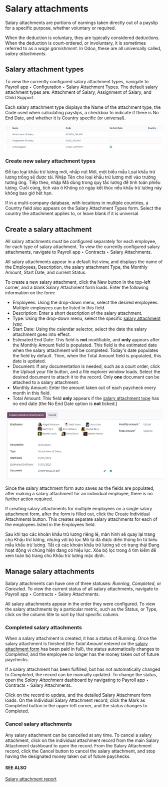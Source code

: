 # Salary attachments

Salary attachments are portions of earnings taken directly out of a payslip for a specific purpose,
whether voluntary or required.

When the deduction is voluntary, they are typically considered *deductions*. When the deduction is
court-ordered, or involuntary, it is sometimes referred to as a *wage garnishment*. In Odoo, these
are all universally called, *salary attachments*.

<a id="payroll-salary-attachment-types"></a>

## Salary attachment types

To view the currently configured salary attachment types, navigate to Payroll app
‣ Configuration ‣ Salary Attachment Types. The default salary attachment types are:
Attachment of Salary, Assignment of Salary, and Child Support.

Each salary attachment type displays the Name of the attachment type, the
Code used when calculating payslips, a checkbox to indicate if there is No
End Date, and whether it is Country specific (or universal).

![The default salary attachment types.](../../../.gitbook/assets/attachment-types.png)

### Create new salary attachment types

Để tạo loại khấu trừ lương mới, nhấp nút Mới, một biểu mẫu Loại khấu trừ lương trống sẽ được tải. Nhập Tên cho loại khấu trừ lương mới vào trường tương ứng. Tiếp theo, nhập Mã dùng trong quy tắc lương để tính toán phiếu lương. Cuối cùng, tích vào ô Không có ngày kết thúc nếu khấu trừ lương này không bao giờ hết hạn.

If in a multi-company database, with locations in multiple countries, a Country field
also appears on the Salary Attachment Types form. Select the country the attachment
applies to, or leave blank if it is universal.

<a id="payroll-salary-attachment-create"></a>

## Create a salary attachment

All salary attachments must be configured separately for each employee, for each type of salary
attachment. To view the currently configured salary attachments, navigate to Payroll
app ‣ Contracts ‣ Salary Attachments.

All salary attachments appear in a default list view, and displays the name of the
Employees, Description, the salary attachment Type, the
Monthly Amount, Start Date, and current Status.

To create a new salary attachment, click the New button in the top-left corner, and a
blank Salary Attachment form loads. Enter the following information on the form:

- Employees: Using the drop-down menu, select the desired employees. Multiple employees
  can be listed in this field.
- Description: Enter a short description of the salary attachment.
- Type: Using the drop-down menu, select the specific [salary attachment type](#payroll-salary-attachment-types).
- Start Date: Using the calendar selector, select the date the salary attachment goes
  into effect.
- Estimated End Date: This field is **not** modifiable, and **only** appears after the
  Monthly Amount field is populated. This field is the estimated date when the salary
  attachment will be completed. Today's date populates the field by default. Then, when the
  Total Amount field is populated, this date is updated.
- Document: If any documentation is needed, such as a court order, click the
  Upload your file button, and a file explorer window loads. Select the desired document
  to attach it to the record. Only **one** document can be attached to a salary attachment.
- Monthly Amount: Enter the amount taken out of each paycheck every month in this field.
- Total Amount: This field **only** appears if the [salary attachment type](#payroll-salary-attachment-types) has no end date (the No End Date option is
  **not** ticked.)

![The salary attachment form with all fields filled out.](../../../.gitbook/assets/salary-attachment-form.png)

Since the salary attachment form auto saves as the fields are populated, after making a salary
attachment for an individual employee, there is no further action required.

If creating salary attachments for multiple employees on a single salary attachment form, after the
form is filled out, click the Create Individual Attachments button. This creates
separate salary attachments for each of the employees listed in the Employees field.

Sau khi tạo các khoản khấu trừ lương riêng lẻ, màn hình sẽ quay lại trang chủ Khấu trừ lương, nhưng với bộ lọc Mô tả đã được điền thông tin từ biểu mẫu khấu trừ lương. Tất cả các khoản khấu trừ lương sẽ có trạng thái Đang hoạt động vì chúng hiện đang có hiệu lực. Xóa bộ lọc trong ô tìm kiếm để xem toàn bộ trang chủ Khấu trừ lương mặc định.

## Manage salary attachments

Salary attachments can have one of three statuses: *Running*, *Completed*, or *Canceled*. To view
the current status of all salary attachments, navigate to Payroll app ‣ Contracts
‣ Salary Attachments.

All salary attachments appear in the order they were configured. To view the salary attachments by
a particular metric, such as the Status, or Type, click on the column title
to sort by that specific column.

### Completed salary attachments

When a salary attachment is created, it has a status of Running. Once the salary
attachment is finished (the *Total Amount* entered on the [salary attachment form](#payroll-salary-attachment-create) has been paid in full), the status automatically changes to
*Completed*, and the employee no longer has the money taken out of future paychecks.

If a salary attachment has been fulfilled, but has not automatically changed to *Completed*, the
record can be manually updated. To change the status, open the *Salary Attachment* dashboard by
navigating to Payroll app ‣ Contracts ‣ Salary Attachments.

Click on the record to update, and the detailed Salary Attachment form loads. On the
individual Salary Attachment record, click the Mark as Completed button in
the upper-left corner, and the status changes to Completed.

### Cancel salary attachments

Any salary attachment can be cancelled at any time. To cancel a salary attachment, click on the
individual attachment record from the main Salary Attachment dashboard to open the
record. From the Salary Attachment record, click the Cancel button to cancel
the salary attachment, and stop having the designated money taken out of future paychecks.

#### SEE ALSO
[Salary attachment report](salary_attachment.md)
